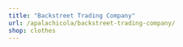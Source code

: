 ```yaml
---
title: "Backstreet Trading Company"
url: /apalachicola/backstreet-trading-company/
shop: clothes
---
```

